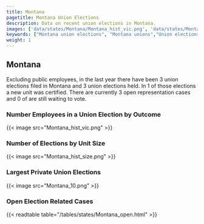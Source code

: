 ```yaml
---
title: Montana
pagetitle: Montana Union Elections
description: Data on recent union elections in Montana.
images: ['data/states/Montana/Montana_hist_vic.png', 'data/states/Montana/Montana_hist_size.png', 'data/states/Montana/Montana_10.png']
keywords: ["Montana union elections", "Montana unions","Union elections"]
weight: 1
---
```

##  Montana

Excluding public employees, in the last year there have been 3 union elections filed in Montana and 3 union elections held. In 1 of those elections a new unit was certified. There are currently 3 open representation cases and 0 of are still waiting to vote.

### Number Employees in a Union Election by Outcome
{{< image src="Montana_hist_vic.png" >}}

### Number of Elections by Unit Size
{{< image src="Montana_hist_size.png" >}}

### Largest Private Union Elections
{{< image src="Montana_10.png" >}}

### Open Election Related Cases
{{< readtable table="/tables/states/Montana_open.html" >}}

